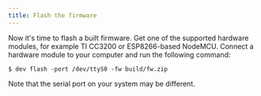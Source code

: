 ```yaml
---
title: Flash the firmware
---
```


Now it's time to flash a built firmware.
Get one of the supported hardware modules, for example TI CC3200 or
ESP8266-based NodeMCU. Connect a hardware module to your computer and
run the following command:

```shell
$ dev flash -port /dev/ttyS0 -fw build/fw.zip
```

Note that the serial port on your system may be different.
